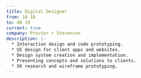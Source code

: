 ```yaml
---
title: Digital Designer
from: 10 18
to: 08 19
current: true
company: Proctor + Stevenson
description: |-
  * Interaction design and code prototyping.
  * UI design for client apps and websites.
  * Design system creation and implementation.
  * Presenting concepts and solutions to clients.
  * UX research and wireframe prototyping.
---
```


